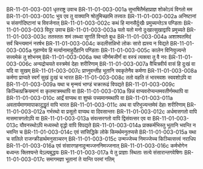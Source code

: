 BR-11-01-003-001  धृतराष्ट्र उवाच
BR-11-01-003-001a सुभाषितैर्महाप्राज्ञ शोकोऽयं विगतो मम
BR-11-01-003-001c भुय एव तु वाक्यानि श्रोतुमिच्छामि तत्त्वतः
BR-11-01-003-002a अनिष्टानां च संसर्गादिष्टानां च विवर्जनात्
BR-11-01-003-002c कथं हि मानसैर्दुःखैः प्रमुच्यन्तेऽत्र पण्डिताः
BR-11-01-003-003  विदुर उवाच
BR-11-01-003-003a यतो यतो मनो दुःखात्सुखाद्वापि प्रमुच्यते
BR-11-01-003-003c ततस्ततः शमं लब्ध्वा सुगतिं विन्दते बुधः
BR-11-01-003-004a अशाश्वतमिदं सर्वं चिन्त्यमानं नरर्षभ
BR-11-01-003-004c कदलीसन्निभो लोकः सारो ह्यस्य न विद्यते
BR-11-01-003-005a गृहाण्येव हि मर्त्यानामाहुर्देहानि पण्डिताः
BR-11-01-003-005c कालेन विनियुज्यन्ते सत्त्वमेकं तु शोभनम्
BR-11-01-003-006a यथा जीर्णमजीर्णं वा वस्त्रं त्यक्त्वा तु वै नरः
BR-11-01-003-006c अन्यद्रोचयते वस्त्रमेवं देहाः शरीरिणाम्
BR-11-01-003-007a वैचित्रवीर्य वासं हि दुःखं वा यदि वा सुखम्
BR-11-01-003-007c प्राप्नुवन्तीह भूतानि स्वकृतेनैव कर्मणा
BR-11-01-003-008a कर्मणा प्राप्यते स्वर्गं सुखं दुःखं च भारत
BR-11-01-003-008c ततो वहति तं भारमवशः स्ववशोऽपि वा
BR-11-01-003-009a यथा च मृन्मयं भाण्डं चक्रारूढं विपद्यते
BR-11-01-003-009c किञ्चित्प्रक्रियमाणं वा कृतमात्रमथापि वा
BR-11-01-003-010a छिन्नं वाप्यवरोप्यन्तमवतीर्णमथापि वा
BR-11-01-003-010c आर्द्रं वाप्यथ वा शुष्कं पच्यमानमथापि वा
BR-11-01-003-011a अवतार्यमाणमापाकादुद्धृतं वापि भारत
BR-11-01-003-011c अथ वा परिभुज्यन्तमेवं देहाः शरीरिणाम्
BR-11-01-003-012a गर्भस्थो वा प्रसूतो वाप्यथ वा दिवसान्तरः
BR-11-01-003-012c अर्धमासगतो वापि मासमात्रगतोऽपि वा
BR-11-01-003-013a संवत्सरगतो वापि द्विसंवत्सर एव वा
BR-11-01-003-013c यौवनस्थोऽपि मध्यस्थो वृद्धो वापि विपद्यते
BR-11-01-003-014a प्राक्कर्मभिस्तु भूतानि भवन्ति न भवन्ति च
BR-11-01-003-014c एवं सांसिद्धिके लोके किमर्थमनुतप्यसे
BR-11-01-003-015a यथा च सलिले राजन्क्रीडार्थमनुसञ्चरन्
BR-11-01-003-015c उन्मज्जेच्च निमज्जेच्च किञ्चित्सत्त्वं नराधिप
BR-11-01-003-016a एवं संसारगहनादुन्मज्जननिमज्जनात्
BR-11-01-003-016c कर्मभोगेन बध्यन्तः क्लिश्यन्ते येऽल्पबुद्धयः
BR-11-01-003-017a ये तु प्राज्ञाः स्थिताः सत्ये संसारान्तगवेषिणः
BR-11-01-003-017c समागमज्ञा भूतानां ते यान्ति परमां गतिम्

